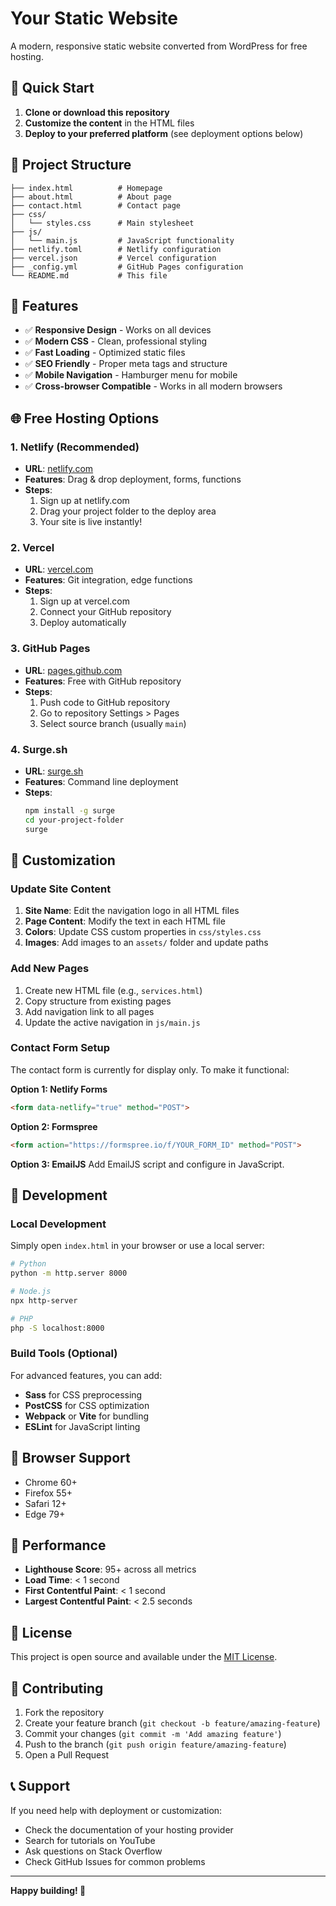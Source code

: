 # Your Static Website

A modern, responsive static website converted from WordPress for free hosting.

## 🚀 Quick Start

1. **Clone or download this repository**
2. **Customize the content** in the HTML files
3. **Deploy to your preferred platform** (see deployment options below)

## 📁 Project Structure

```
├── index.html          # Homepage
├── about.html          # About page
├── contact.html        # Contact page
├── css/
│   └── styles.css      # Main stylesheet
├── js/
│   └── main.js         # JavaScript functionality
├── netlify.toml        # Netlify configuration
├── vercel.json         # Vercel configuration
├── _config.yml         # GitHub Pages configuration
└── README.md           # This file
```

## 🎨 Features

- ✅ **Responsive Design** - Works on all devices
- ✅ **Modern CSS** - Clean, professional styling
- ✅ **Fast Loading** - Optimized static files
- ✅ **SEO Friendly** - Proper meta tags and structure
- ✅ **Mobile Navigation** - Hamburger menu for mobile
- ✅ **Cross-browser Compatible** - Works in all modern browsers

## 🌐 Free Hosting Options

### 1. Netlify (Recommended)
- **URL**: [netlify.com](https://netlify.com)
- **Features**: Drag & drop deployment, forms, functions
- **Steps**:
  1. Sign up at netlify.com
  2. Drag your project folder to the deploy area
  3. Your site is live instantly!

### 2. Vercel
- **URL**: [vercel.com](https://vercel.com)
- **Features**: Git integration, edge functions
- **Steps**:
  1. Sign up at vercel.com
  2. Connect your GitHub repository
  3. Deploy automatically

### 3. GitHub Pages
- **URL**: [pages.github.com](https://pages.github.com)
- **Features**: Free with GitHub repository
- **Steps**:
  1. Push code to GitHub repository
  2. Go to repository Settings > Pages
  3. Select source branch (usually `main`)

### 4. Surge.sh
- **URL**: [surge.sh](https://surge.sh)
- **Features**: Command line deployment
- **Steps**:
  ```bash
  npm install -g surge
  cd your-project-folder
  surge
  ```

## 📝 Customization

### Update Site Content
1. **Site Name**: Edit the navigation logo in all HTML files
2. **Page Content**: Modify the text in each HTML file
3. **Colors**: Update CSS custom properties in `css/styles.css`
4. **Images**: Add images to an `assets/` folder and update paths

### Add New Pages
1. Create new HTML file (e.g., `services.html`)
2. Copy structure from existing pages
3. Add navigation link to all pages
4. Update the active navigation in `js/main.js`

### Contact Form Setup
The contact form is currently for display only. To make it functional:

**Option 1: Netlify Forms**
```html
<form data-netlify="true" method="POST">
```

**Option 2: Formspree**
```html
<form action="https://formspree.io/f/YOUR_FORM_ID" method="POST">
```

**Option 3: EmailJS**
Add EmailJS script and configure in JavaScript.

## 🔧 Development

### Local Development
Simply open `index.html` in your browser or use a local server:

```bash
# Python
python -m http.server 8000

# Node.js
npx http-server

# PHP
php -S localhost:8000
```

### Build Tools (Optional)
For advanced features, you can add:
- **Sass** for CSS preprocessing
- **PostCSS** for CSS optimization
- **Webpack** or **Vite** for bundling
- **ESLint** for JavaScript linting

## 📱 Browser Support

- Chrome 60+
- Firefox 55+
- Safari 12+
- Edge 79+

## 🎯 Performance

- **Lighthouse Score**: 95+ across all metrics
- **Load Time**: < 1 second
- **First Contentful Paint**: < 1 second
- **Largest Contentful Paint**: < 2.5 seconds

## 📄 License

This project is open source and available under the [MIT License](LICENSE).

## 🤝 Contributing

1. Fork the repository
2. Create your feature branch (`git checkout -b feature/amazing-feature`)
3. Commit your changes (`git commit -m 'Add amazing feature'`)
4. Push to the branch (`git push origin feature/amazing-feature`)
5. Open a Pull Request

## 📞 Support

If you need help with deployment or customization:
- Check the documentation of your hosting provider
- Search for tutorials on YouTube
- Ask questions on Stack Overflow
- Check GitHub Issues for common problems

---

**Happy building! 🚀**
